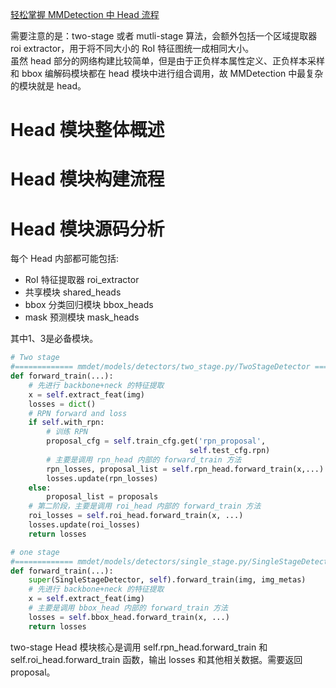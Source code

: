 [轻松掌握 MMDetection 中 Head 流程](https://zhuanlan.zhihu.com/p/343433169)

需要注意的是：two-stage 或者 mutli-stage 算法，会额外包括一个区域提取器 roi extractor，用于将不同大小的 RoI 特征图统一成相同大小。    
虽然 head 部分的网络构建比较简单，但是由于正负样本属性定义、正负样本采样和 bbox 编解码模块都在 head 模块中进行组合调用，故 MMDetection 中最复杂的模块就是 head。


# Head 模块整体概述
# Head 模块构建流程
# Head 模块源码分析


每个 Head 内部都可能包括:
- RoI 特征提取器 roi_extractor
- 共享模块 shared_heads
- bbox 分类回归模块 bbox_heads
- mask 预测模块 mask_heads

其中1、3是必备模块。

```python
# Two stage 
#============= mmdet/models/detectors/two_stage.py/TwoStageDetector ============
def forward_train(...):
    # 先进行 backbone+neck 的特征提取
    x = self.extract_feat(img)
    losses = dict()
    # RPN forward and loss
    if self.with_rpn:
        # 训练 RPN
        proposal_cfg = self.train_cfg.get('rpn_proposal',
                                        self.test_cfg.rpn)
        # 主要是调用 rpn_head 内部的 forward_train 方法
        rpn_losses, proposal_list = self.rpn_head.forward_train(x,...)
        losses.update(rpn_losses)
    else:
        proposal_list = proposals
    # 第二阶段，主要是调用 roi_head 内部的 forward_train 方法
    roi_losses = self.roi_head.forward_train(x, ...)
    losses.update(roi_losses)
    return losses

# one stage
#============= mmdet/models/detectors/single_stage.py/SingleStageDetector ============
def forward_train(...):
    super(SingleStageDetector, self).forward_train(img, img_metas)
    # 先进行 backbone+neck 的特征提取
    x = self.extract_feat(img)
    # 主要是调用 bbox_head 内部的 forward_train 方法
    losses = self.bbox_head.forward_train(x, ...)
    return losses
```
two-stage Head 模块核心是调用 self.rpn_head.forward_train 和 self.roi_head.forward_train 函数，输出 losses 和其他相关数据。需要返回 proposal。
